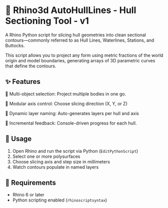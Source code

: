 # 🧭 Rhino3d AutoHullLines - Hull Sectioning Tool - v1

A Rhino Python script for slicing hull geometries into clean sectional contours—commonly referred to as Hull Lines, Waterlines, Stations, and Buttocks.

This script allows you to project any form using metric fractions of the world origin and model boundaries, generating arrays of 3D parametric curves that define the contours.

## ✨ Features

🔹 Multi-object selection: Project multiple bodies in one go.

🔹 Modular axis control: Choose slicing direction (X, Y, or Z)

🔹 Dynamic layer naming: Auto-generates layers per hull and axis

🔹 Incremental feedback: Console-driven progress for each hull.

## 🚀 Usage

1. Open Rhino and run the script via Python (`EditPythonScript`)
2. Select one or more polysurfaces
3. Choose slicing axis and step size in millimeters
4. Watch contours populate in named layers

## 🧩 Requirements

- Rhino 6 or later
- Python scripting enabled (`rhinoscriptsyntax`)
